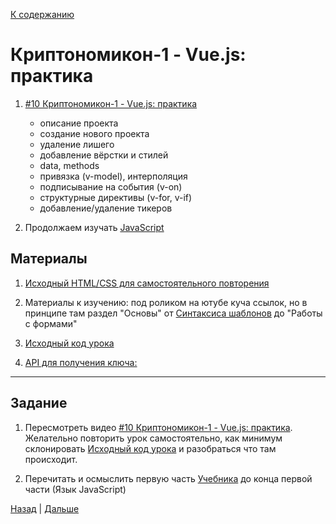 [К содержанию](../readme.md#введение-в-web-разработку)

# Криптономикон-1 - Vue.js: практика

<!-- 39 мин -->

1. [#10 Криптономикон-1 - Vue.js: практика](https://www.youtube.com/watch?v=0MEpPU3rWCk)

    * описание проекта
    * создание нового проекта
    * удаление лишего
    * добавление вёрстки и стилей
    * data, methods
    * привязка (v-model), интерполяция
    * подписывание на события (v-on)
    * структурные директивы (v-for, v-if)
    * добавление/удаление тикеров

1. Продолжаем изучать [JavaScript](https://learn.javascript.ru/modules)

## Материалы

1. [Исходный HTML/CSS для самостоятельного повторения](https://gitlab.com/vuejs-club/youtube-course/cryptonomicon-html)

1. Материалы к изучению: под роликом на ютубе куча ссылок, но в принципе там раздел "Основы" от [Синтаксиса шаблонов](https://v3.ru.vuejs.org/ru/guide/template-syntax.html) до "Работы с формами"

1. [Исходный код урока](https://gitlab.com/vuejs-club/youtube-course/cryptonomicon/-/tree/lesson1)
1. [API для получения ключа:](https://www.cryptocompare.com/)

---

## Задание

1. Пересмотреть видео [#10 Криптономикон-1 - Vue.js: практика](https://www.youtube.com/watch?v=0MEpPU3rWCk). Желательно повторить урок самостоятельно, как минимум склонировать [Исходный код урока](https://gitlab.com/vuejs-club/youtube-course/cryptonomicon/-/tree/lesson1) и разобраться что там происходит.

1. Перечитать и осмыслить первую часть [Учебника](https://learn.javascript.ru/modules) до конца первой части (Язык JavaScript)

[Назад](./web_10.md) | [Дальше](./web_12.md)

